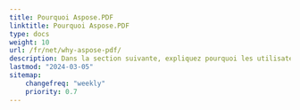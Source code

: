 ```yaml
---
title: Pourquoi Aspose.PDF
linktitle: Pourquoi Aspose.PDF
type: docs
weight: 10
url: /fr/net/why-aspose-pdf/
description: Dans la section suivante, expliquez pourquoi les utilisateurs choisissent Aspose.PDF pour .NET pour travailler avec des documents.
lastmod: "2024-03-05"
sitemap:
    changefreq: "weekly"
    priority: 0.7
---
```

